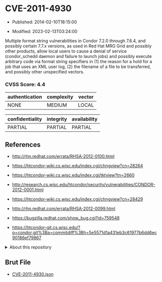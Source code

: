 # CVE-2011-4930

- Published: 2014-02-10T18:15:00

- Modified: 2023-02-13T03:24:00

Multiple format string vulnerabilities in Condor 7.2.0 through 7.6.4, and possibly certain 7.7.x versions, as used in Red Hat MRG Grid and possibly other products, allow local users to cause a denial of service (condor_schedd daemon and failure to launch jobs) and possibly execute arbitrary code via format string specifiers in (1) the reason for a hold for a job that uses an XML user log, (2) the filename of a file to be transferred, and possibly other unspecified vectors.

### CVSS Score: **4.4**

| authentication | complexity | vector |
| --- | --- | --- |
| NONE | MEDIUM | LOCAL |

| confidentiality | integrity | availability |
| --- | --- | --- |
| PARTIAL | PARTIAL | PARTIAL |

## References

* http://rhn.redhat.com/errata/RHSA-2012-0100.html

* https://htcondor-wiki.cs.wisc.edu/index.cgi/chngview?cn=28264

* https://htcondor-wiki.cs.wisc.edu/index.cgi/tktview?tn=2660

* http://research.cs.wisc.edu/htcondor/security/vulnerabilities/CONDOR-2012-0001.html

* https://htcondor-wiki.cs.wisc.edu/index.cgi/chngview?cn=28429

* http://rhn.redhat.com/errata/RHSA-2012-0099.html

* https://bugzilla.redhat.com/show_bug.cgi?id=759548

* https://htcondor-git.cs.wisc.edu/?p=condor.git%3Ba=commitdiff%3Bh=5e5571d1a431eb3c61977b6dd6ec90186ef79867

<details>
<summary>About this repository</summary> 

  This repository is part of the project [Live Hack CVE](https://github.com/Live-Hack-CVE). Main website can be found [www.live-hack.org](https://www.live-hack.org) 
  
  Made by [Sn0wAlice](https://github.com/Sn0wAlice) for the people that care about security and need to have a feed of the latest CVEs. Hope you enjoy it, don't forget to star the repo and follow me on [Twitter](https://twitter.com/Sn0wAlice) and [Github](https://github.com/Sn0wAlice). And that is my [personnal website](https://www.alice-snow.me/)

  - [Home Page](https://github.com/Live-Hack-CVE)
  - [Framework](https://github.com/Live-Hack-CVE/cve-framework)
  - [CVE database](https://github.com/Live-Hack-CVE/full_database)
  - [Changelog](https://github.com/Live-Hack-CVE/Changelog)
</details>

## Brut File

* [CVE-2011-4930.json](https://raw.githubusercontent.com/Live-Hack-CVE/full_database/main/cves/2011/CVE-2011-4930.json)


